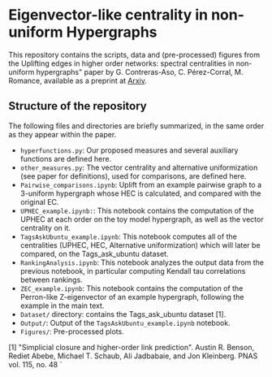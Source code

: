 # Eigenvector-like centrality in non-uniform Hypergraphs

This repository contains the scripts, data and (pre-processed) figures from the Uplifting edges in higher order networks: spectral
centralities in non-uniform hypergraphs" paper by G. Contreras-Aso, C. Pérez-Corral, M. Romance, available as a preprint at [Arxiv](????).


## Structure of the repository

The following files and directories are briefly summarized, in the same order as they appear within the paper.

- `hyperfunctions.py`: Our proposed measures and several auxiliary functions are defined here.
- `other_measures.py`: The vector centrality and alternative uniformization (see paper for definitions), used for comparisons, are defined here.
- `Pairwise_comparisons.ipynb`: Uplift from an example pairwise graph to a 3-uniform hypergraph whose HEC is calculated, and compared with the original EC.
- `UPHEC_example.ipynb:`: This notebook contains the computation of the UPHEC at each order on the toy model hypergraph, as well as the vector centrality on it.
- `TagsAskUbuntu_example.ipynb`: This notebook computes all of the centralities (UPHEC, HEC, Alternative uniformization) which will later be compared, on the Tags_ask_ubuntu dataset.
- `RankingAnalysis.ipynb`: This notebook analyzes the output data from the previous notebook, in particular computing Kendall tau correlations between rankings. 
- `ZEC_example.ipynb`: This notebook contains the computation of the Perron-like Z-eigenvector of an example hypergraph, following the example in the main text.
- `Dataset/` directory: contains the Tags_ask_ubuntu dataset [1].
- `Output/`: Output of the `TagsAskUbuntu_example.ipynb` notebook.
- `Figures/`: Pre-processed plots.


[1] "Simplicial closure and higher-order link prediction". Austin R. Benson, Rediet Abebe, Michael T. Schaub, Ali Jadbabaie, and Jon Kleinberg. PNAS vol. 115, no. 48
 `